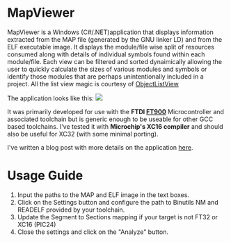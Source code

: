 # MapViewer
MapViewer is a Windows (C#/.NET)application that displays information extracted from the MAP file (generated by the GNU linker LD) and from the ELF executable image. It displays the module/file wise split of resources consumed along with details of individual symbols found within each module/file. Each view can be filtered and sorted dynaimically allowing the user to quickly calculate the sizes of various modules and symbols or identify those modules that are perhaps unintentionally included in a project. All the list view magic is courtesy of [ObjectListView](http://objectlistview.sourceforge.net/cs/index.html)

The application looks like this:
![](https://dl.dropboxusercontent.com/u/39115584/WebsiteDownloads/mv_scshot.png)

It was primarily developed for use with the **FTDI [FT900](http://www.ftdichip.com/MCU.html)** Microcontroller and associated toolchain but is generic enough to be useable for other GCC based toolchains. I've tested it with **Microchip's XC16 compiler** and should also be useful for XC32 (with some minimal porting).

I've written a blog post with more details on the application [here](http://www.embeddedrelated.com/showarticle/900.php).

# Usage Guide
1. Input the paths to the MAP and ELF image in the text boxes.
2. Click on the Settings button and configure the path to Binutils NM and READELF provided by your toolchain.
3. Update the Segment to Sections mapping if your target is not FT32 or XC16 (PIC24)
4. Close the settings and click on the "Analyze" button. 

